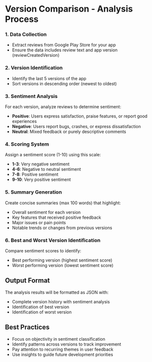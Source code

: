 # Version Comparison - Analysis Process

### 1. Data Collection
- Extract reviews from Google Play Store for your app
- Ensure the data includes review text and app version (reviewCreatedVersion)

### 2. Version Identification
- Identify the last 5 versions of the app
- Sort versions in descending order (newest to oldest)

### 3. Sentiment Analysis
For each version, analyze reviews to determine sentiment:
- **Positive**: Users express satisfaction, praise features, or report good experiences
- **Negative**: Users report bugs, crashes, or express dissatisfaction
- **Neutral**: Mixed feedback or purely descriptive comments

### 4. Scoring System
Assign a sentiment score (1-10) using this scale:
- **1-3**: Very negative sentiment
- **4-6**: Negative to neutral sentiment
- **7-8**: Positive sentiment
- **9-10**: Very positive sentiment

### 5. Summary Generation
Create concise summaries (max 100 words) that highlight:
- Overall sentiment for each version
- Key features that received positive feedback
- Major issues or pain points
- Notable trends or changes from previous versions

### 6. Best and Worst Version Identification
Compare sentiment scores to identify:
- Best performing version (highest sentiment score)
- Worst performing version (lowest sentiment score)

## Output Format
The analysis results will be formatted as JSON with:
- Complete version history with sentiment analysis
- Identification of best version
- Identification of worst version

## Best Practices
- Focus on objectivity in sentiment classification
- Identify patterns across versions to track improvement
- Pay attention to recurring themes in user feedback
- Use insights to guide future development priorities